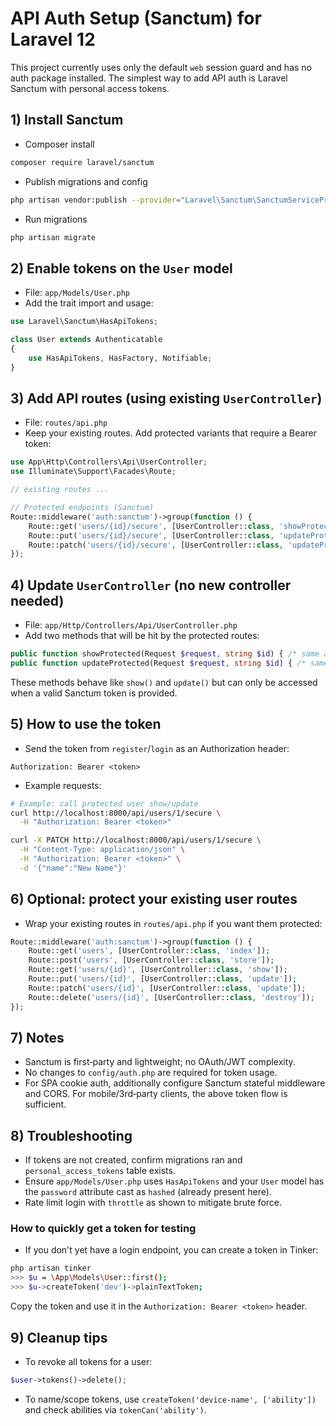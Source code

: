 # API Auth Setup (Sanctum) for Laravel 12

This project currently uses only the default `web` session guard and has no auth package installed. The simplest way to add API auth is Laravel Sanctum with personal access tokens.

## 1) Install Sanctum

- Composer install
```bash
composer require laravel/sanctum
```

- Publish migrations and config
```bash
php artisan vendor:publish --provider="Laravel\Sanctum\SanctumServiceProvider"
```

- Run migrations
```bash
php artisan migrate
```

## 2) Enable tokens on the `User` model

- File: `app/Models/User.php`
- Add the trait import and usage:
```php
use Laravel\Sanctum\HasApiTokens;

class User extends Authenticatable
{
    use HasApiTokens, HasFactory, Notifiable;
}
```

## 3) Add API routes (using existing `UserController`)

- File: `routes/api.php`
- Keep your existing routes. Add protected variants that require a Bearer token:
```php
use App\Http\Controllers\Api\UserController;
use Illuminate\Support\Facades\Route;

// existing routes ...

// Protected endpoints (Sanctum)
Route::middleware('auth:sanctum')->group(function () {
    Route::get('users/{id}/secure', [UserController::class, 'showProtected']);
    Route::put('users/{id}/secure', [UserController::class, 'updateProtected']);
    Route::patch('users/{id}/secure', [UserController::class, 'updateProtected']);
});
```

## 4) Update `UserController` (no new controller needed)

- File: `app/Http/Controllers/Api/UserController.php`
- Add two methods that will be hit by the protected routes:
```php
public function showProtected(Request $request, string $id) { /* same as show() */ }
public function updateProtected(Request $request, string $id) { /* same as update() */ }
```
These methods behave like `show()` and `update()` but can only be accessed when a valid Sanctum token is provided.

## 5) How to use the token

- Send the token from `register`/`login` as an Authorization header:
```
Authorization: Bearer <token>
```
- Example requests:
```bash
# Example: call protected user show/update
curl http://localhost:8000/api/users/1/secure \
  -H "Authorization: Bearer <token>"

curl -X PATCH http://localhost:8000/api/users/1/secure \
  -H "Content-Type: application/json" \
  -H "Authorization: Bearer <token>" \
  -d '{"name":"New Name"}'
```

## 6) Optional: protect your existing user routes

- Wrap your existing routes in `routes/api.php` if you want them protected:
```php
Route::middleware('auth:sanctum')->group(function () {
    Route::get('users', [UserController::class, 'index']);
    Route::post('users', [UserController::class, 'store']);
    Route::get('users/{id}', [UserController::class, 'show']);
    Route::put('users/{id}', [UserController::class, 'update']);
    Route::patch('users/{id}', [UserController::class, 'update']);
    Route::delete('users/{id}', [UserController::class, 'destroy']);
});
```

## 7) Notes

- Sanctum is first‑party and lightweight; no OAuth/JWT complexity.
- No changes to `config/auth.php` are required for token usage.
- For SPA cookie auth, additionally configure Sanctum stateful middleware and CORS. For mobile/3rd‑party clients, the above token flow is sufficient.

## 8) Troubleshooting

- If tokens are not created, confirm migrations ran and `personal_access_tokens` table exists.
- Ensure `app/Models/User.php` uses `HasApiTokens` and your `User` model has the `password` attribute cast as `hashed` (already present here).
- Rate limit login with `throttle` as shown to mitigate brute force.

### How to quickly get a token for testing

- If you don't yet have a login endpoint, you can create a token in Tinker:
```bash
php artisan tinker
>>> $u = \App\Models\User::first();
>>> $u->createToken('dev')->plainTextToken;
```
Copy the token and use it in the `Authorization: Bearer <token>` header.

## 9) Cleanup tips

- To revoke all tokens for a user:
```php
$user->tokens()->delete();
```
- To name/scope tokens, use `createToken('device-name', ['ability'])` and check abilities via `tokenCan('ability')`.
